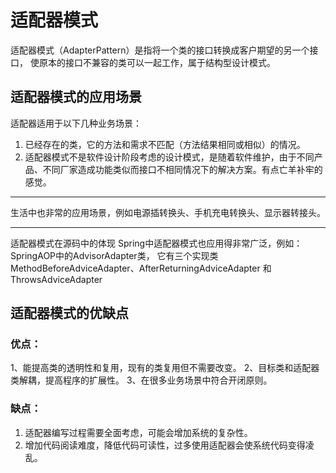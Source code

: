 # 适配器模式
适配器模式（AdapterPattern）是指将一个类的接口转换成客户期望的另一个接口，
使原本的接口不兼容的类可以一起工作，属于结构型设计模式。
## 适配器模式的应用场景
适配器适用于以下几种业务场景：
1. 已经存在的类，它的方法和需求不匹配（方法结果相同或相似）的情况。
2. 适配器模式不是软件设计阶段考虑的设计模式，是随着软件维护，由于不同产品、不同厂家造成功能类似而接口不相同情况下的解决方案。有点亡羊补牢的感觉。
----
生活中也非常的应用场景，例如电源插转换头、手机充电转换头、显示器转接头。


----
适配器模式在源码中的体现
Spring中适配器模式也应用得非常广泛，例如：SpringAOP中的AdvisorAdapter类，
它有三个实现类 MethodBeforeAdviceAdapter、AfterReturningAdviceAdapter 和
ThrowsAdviceAdapter

## 适配器模式的优缺点
### 优点：
1、能提高类的透明性和复用，现有的类复用但不需要改变。
2、目标类和适配器类解耦，提高程序的扩展性。
3、在很多业务场景中符合开闭原则。

### 缺点：
1. 适配器编写过程需要全面考虑，可能会增加系统的复杂性。
2. 增加代码阅读难度，降低代码可读性，过多使用适配器会使系统代码变得凌乱。


